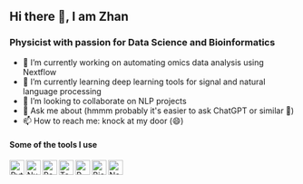 ## Hi there 👋, I am Zhan

### Physicist with passion for Data Science and Bioinformatics

- 🔭 I’m currently working on automating omics data analysis using Nextflow
- 🌱 I’m currently learning deep learning tools for signal and natural language processing
- 👯 I’m looking to collaborate on NLP projects
- 💬 Ask me about (hmmm probably it's easier to ask ChatGPT or similar 🤔)
- 📫 How to reach me: knock at my door (😄)

#### Some of the tools I use

<img align="left" alt="Python" height="26px" src="https://raw.githubusercontent.com/gilbarbara/logos/master/logos/python.svg" />
<img align="left" alt="Numpy" height="26px" src="https://upload.wikimedia.org/wikipedia/commons/3/31/NumPy_logo_2020.svg" />
<img align="left" alt="Pandas" height="26px" src="https://upload.wikimedia.org/wikipedia/commons/e/ed/Pandas_logo.svg" />
<img align="left" alt="Tensorflow" height="26px" src="https://raw.githubusercontent.com/gilbarbara/logos/master/logos/tensorflow.svg" />
<img align="left" alt="R" height="26px" src="https://upload.wikimedia.org/wikipedia/commons/archive/1/1b/20150904192833%21R_logo.svg" />
<img align="left" alt="Bioconductor" height="26px" src="https://upload.wikimedia.org/wikipedia/commons/e/e4/Bioconductor_logo_rgb.jpg" />
<img align="left" alt="Nextflow" height="26px" src="https://upload.wikimedia.org/wikipedia/commons/6/60/Nextflow_logo.png" />

<!--
**zhanyinx/zhanyinx** is a ✨ _special_ ✨ repository because its `README.md` (this file) appears on your GitHub profile.

Here are some ideas to get you started:

- 🔭 I’m currently working on ...
- 🌱 I’m currently learning ...
- 👯 I’m looking to collaborate on ...
- 🤔 I’m looking for help with ...
- 💬 Ask me about ...
- 📫 How to reach me: ...
- 😄 Pronouns: ...
- ⚡ Fun fact: ...
-->
